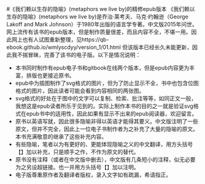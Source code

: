 #《我们赖以生存的隐喻》(metaphors we live by)的精修epub版本
《我们赖以生存的隐喻》(metaphors we live by)是乔治·莱考夫、马克·约翰逊（George Lakoff and Mark Johnson）于1980年出版的语言学专著。中文版2015年问世。
网上流传有该书的epub版本，但是制作质量很差，而且内容不全，不堪一用。因此网上也有人试图重新整理，见https://qb-ebook.github.io/wmlyscdyy/version_1/01.html
但该版本已经长久未能更新，因此我不揣冒昧，完善了该书的电子版。以下是情况说明：
- 本书同时制作有epub电子书和gitbook在线两个版本，但是epub内容更为丰富，排版也更接近原书。
- epub中为插图制作了svg格式的图片，但为了防止显示不全，书中也包含位图格式的图片，因此读者可能会看到内容相同的两张图。
- svg格式的好处在于图中的文字可以复制、检索、批注等等，如同正文一般，我想这是epub读者所乐于见到的。实际上制作本书的目的之一就是验证svg格式在epub书中的适用性，因此如果有显示不出来的epub阅读器，欢迎留言。
- 原书以英语写就，因此很多隐喻非得以英语才能得其要义。中文版注明了一些原文，但并不完全，因此上一位电子书制作者为之补充了大量的隐喻的原文。本书充满敬意的继承了这些补充内容。
- 有些隐喻，笔者以为有更好的、更能体现隐喻之义的中文翻译，用方头括号【】加以补充，只是顺手之作，不作为原文的替代。
- 原书没有注释（或者在中文版中删去），中文版有几条短小的注释，似无必要为之另设超链接。也一并用方头括号【】加以注明。
- 电子版尊重原作者及翻译者版权，录入文字如有疏漏，希请指正。
